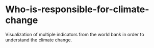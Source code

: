 # Who-is-responsible-for-climate-change
Visualization of multiple indicators from the world bank in order to understand the climate change.
